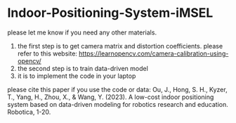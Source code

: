 # Indoor-Positioning-System-iMSEL
please let me know if you need any other materials.
1. the first step is to get camera matrix and distortion coefficients. please refer to this website: https://learnopencv.com/camera-calibration-using-opencv/
2. the second step is to train data-driven model
3. it is to implement the code in your laptop

please cite this paper if you use the code or data:
Ou, J., Hong, S. H., Kyzer, T., Yang, H., Zhou, X., & Wang, Y. (2023). A low-cost indoor positioning system based on data-driven modeling for robotics research and education. Robotica, 1-20.
